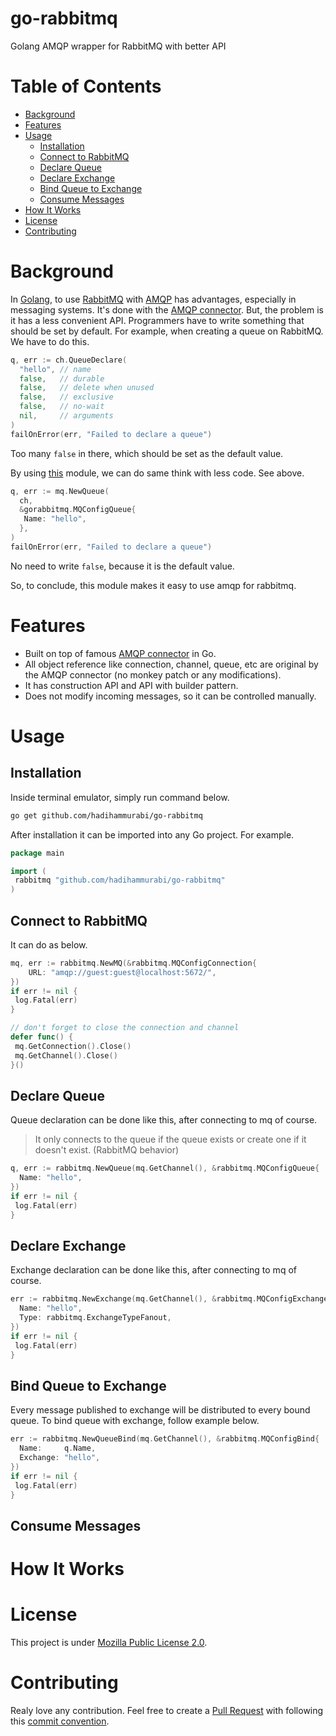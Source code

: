 # go-rabbitmq
Golang AMQP wrapper for RabbitMQ with better API 

# Table of Contents
* [Background](#background)
* [Features](#features)
* [Usage](#usage)
  * [Installation](#installation)
  * [Connect to RabbitMQ](#connect-to-rabbitmq)
  * [Declare Queue](#declare-queue)
  * [Declare Exchange](#declare-exchange)
  * [Bind Queue to Exchange](#bind-queue-to-exchange)
  * [Consume Messages](#consume-messages)
* [How It Works](#how-it-works)
* [License](#license)
* [Contributing](#contributing)

# Background
In [Golang](https://golang.org), to use [RabbitMQ](https://www.rabbitmq.com) with [AMQP](https://www.amqp.org) has advantages, especially in messaging systems.
It's done with the [AMQP connector](https://github.com/streadway/amqp).
But, the problem is it has a less convenient API.
Programmers have to write something that should be set by default.
For example, when creating a queue on RabbitMQ.
We have to do this.
```go
q, err := ch.QueueDeclare(
  "hello", // name
  false,   // durable
  false,   // delete when unused
  false,   // exclusive
  false,   // no-wait
  nil,     // arguments
)
failOnError(err, "Failed to declare a queue")
```
Too many `false` in there, which should be set as the default value.

By using [this](.) module, we can do same think with less code. See above.
```go
q, err := mq.NewQueue(
  ch,
  &gorabbitmq.MQConfigQueue{
   Name: "hello",
  },
)
failOnError(err, "Failed to declare a queue")
```
No need to write `false`, because it is the default value.

So, to conclude, this module makes it easy to use amqp for rabbitmq.

# Features
* Built on top of famous [AMQP connector](https://github.com/streadway/amqp) in Go.
* All object reference like connection, channel, queue, etc are original by the AMQP connector (no monkey patch or any modifications).
* It has construction API and API with builder pattern.
* Does not modify incoming messages, so it can be controlled manually.

# Usage
## Installation
Inside terminal emulator, simply run command below.
```sh
go get github.com/hadihammurabi/go-rabbitmq
```

After installation it can be imported into any Go project.
For example.
```go
package main

import (
 rabbitmq "github.com/hadihammurabi/go-rabbitmq"
)
```

## Connect to RabbitMQ
It can do as below.
```go
mq, err := rabbitmq.NewMQ(&rabbitmq.MQConfigConnection{
	URL: "amqp://guest:guest@localhost:5672/",
})
if err != nil {
 log.Fatal(err)
}

// don't forget to close the connection and channel
defer func() {
 mq.GetConnection().Close()
 mq.GetChannel().Close()
}()
```

## Declare Queue
Queue declaration can be done like this, after connecting to mq of course.
> It only connects to the queue if the queue exists or create one if it doesn't exist. (RabbitMQ behavior)
```go
q, err := rabbitmq.NewQueue(mq.GetChannel(), &rabbitmq.MQConfigQueue{
  Name: "hello",
})
if err != nil {
 log.Fatal(err)
}
```

## Declare Exchange
Exchange declaration can be done like this, after connecting to mq of course.
```go
err := rabbitmq.NewExchange(mq.GetChannel(), &rabbitmq.MQConfigExchange{
  Name: "hello",
  Type: rabbitmq.ExchangeTypeFanout,
})
if err != nil {
 log.Fatal(err)
}
```

## Bind Queue to Exchange
Every message published to exchange will be distributed to every bound queue.
To bind queue with exchange, follow example below.
```go
err := rabbitmq.NewQueueBind(mq.GetChannel(), &rabbitmq.MQConfigBind{
  Name:     q.Name,
  Exchange: "hello",
})
if err != nil {
 log.Fatal(err)
}
```

## Consume Messages
# How It Works
# License
This project is under [Mozilla Public License 2.0](./LICENSE).

# Contributing
Realy love any contribution. Feel free to create a [Pull Request](https://docs.github.com/en/github/collaborating-with-pull-requests/proposing-changes-to-your-work-with-pull-requests/creating-a-pull-request) with following this [commit convention](https://github.com/angular/angular/blob/master/CONTRIBUTING.md#commit). 
